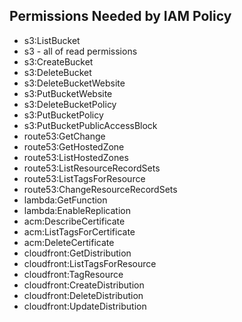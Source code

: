 ## Permissions Needed by IAM Policy
- s3:ListBucket
- s3 - all of read permissions
- s3:CreateBucket
- s3:DeleteBucket
- s3:DeleteBucketWebsite
- s3:PutBucketWebsite
- s3:DeleteBucketPolicy
- s3:PutBucketPolicy
- s3:PutBucketPublicAccessBlock
- route53:GetChange
- route53:GetHostedZone
- route53:ListHostedZones
- route53:ListResourceRecordSets
- route53:ListTagsForResource
- route53:ChangeResourceRecordSets
- lambda:GetFunction
- lambda:EnableReplication
- acm:DescribeCertificate
- acm:ListTagsForCertificate
- acm:DeleteCertificate
- cloudfront:GetDistribution
- cloudfront:ListTagsForResource
- cloudfront:TagResource
- cloudfront:CreateDistribution
- cloudfront:DeleteDistribution
- cloudfront:UpdateDistribution